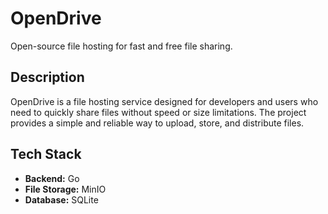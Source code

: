 # OpenDrive

Open-source file hosting for fast and free file sharing.

## Description

OpenDrive is a file hosting service designed for developers and users who need to quickly share files without speed or size limitations. The project provides a simple and reliable way to upload, store, and distribute files.

## Tech Stack

- **Backend:** Go
- **File Storage:** MinIO
- **Database:** SQLite
